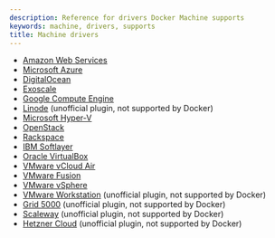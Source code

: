 ```yaml
---
description: Reference for drivers Docker Machine supports
keywords: machine, drivers, supports
title: Machine drivers
---
```


-   [Amazon Web Services](aws.md)
-   [Microsoft Azure](azure.md)
-   [DigitalOcean](digital-ocean.md)
-   [Exoscale](exoscale.md)
-   [Google Compute Engine](gce.md)
-   [Linode](linode.md) (unofficial plugin, not supported by Docker)
-   [Microsoft Hyper-V](hyper-v.md)
-   [OpenStack](openstack.md)
-   [Rackspace](rackspace.md)
-   [IBM Softlayer](soft-layer.md)
-   [Oracle VirtualBox](virtualbox.md)
-   [VMware vCloud Air](vm-cloud.md)
-   [VMware Fusion](vm-fusion.md)
-   [VMware vSphere](vsphere.md)
-   [VMware Workstation](https://github.com/pecigonzalo/docker-machine-vmwareworkstation) (unofficial plugin, not supported by Docker)
-   [Grid 5000](https://github.com/Spirals-Team/docker-machine-driver-g5k) (unofficial plugin, not supported by Docker)
-   [Scaleway](https://github.com/scaleway/docker-machine-driver-scaleway) (unofficial plugin, not supported by Docker)
-   [Hetzner Cloud](https://github.com/JonasProgrammer/docker-machine-driver-hetzner) (unofficial plugin, not supported by Docker)
